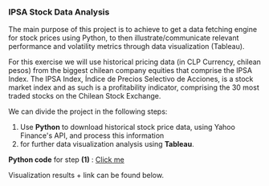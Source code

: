 ### IPSA Stock Data Analysis

The main purpose of this project is to achieve to get a data fetching engine for stock prices using Python, to then illustrate/communicate relevant performance and volatility metrics through data visualization (Tableau).

For this exercise we will use historical pricing data (in CLP Currency, chilean pesos) from the biggest chilean company equities that comprise the IPSA Index. The IPSA Index, Índice de Precios Selectivo de Acciones, is a stock market index and as such is a profitability indicator, comprising the 30 most traded stocks on the Chilean Stock Exchange.

We can divide the project in the following steps:

1. Use **Python** to download historical stock price data, using Yahoo Finance's API, and process this information
2. for further data visualization analysis using **Tableau**.

**Python code** for step **(1)** : [Click me](https://github.com/FedericoValenciaNaranjo/Projects/blob/main/IPSA%20Stock%20Data%20Analysis/API%20data%20download%20and%20processing%20-%20Python.ipynb)

Visualization results + link can be found below.

